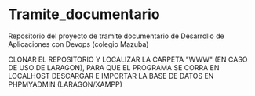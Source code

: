 # Tramite_documentario
Repositorio del proyecto de tramite documentario de Desarrollo de Aplicaciones con Devops (colegio Mazuba)

CLONAR EL REPOSITORIO Y LOCALIZAR LA CARPETA "WWW" (EN CASO DE USO DE LARAGON), PARA QUE EL PROGRAMA SE CORRA EN LOCALHOST
DESCARGAR E IMPORTAR LA BASE DE DATOS EN PHPMYADMIN (LARAGON/XAMPP)
